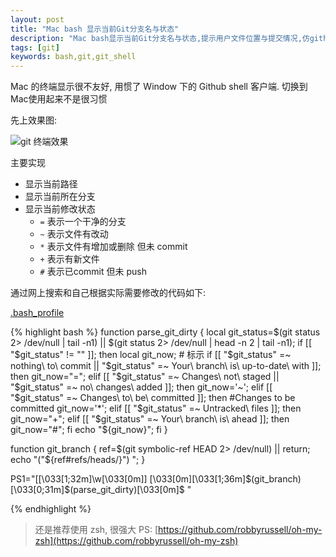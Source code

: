 ```yaml
---
layout: post
title: "Mac bash 显示当前Git分支名与状态"
description: "Mac bash显示当前Git分支名与状态,提示用户文件位置与提交情况,仿github客户端提示."
tags: [git]
keywords: bash,git,git_shell
---
```


Mac 的终端显示很不友好, 用惯了 Window 下的 Github shell 客户端. 切换到Mac使用起来不是很习惯


先上效果图:

![git 终端效果](https://raw.githubusercontent.com/noyobo/noyobo.github.com/master/images/2014-08-21-11.15.29.png)

主要实现

*   显示当前路径
*   显示当前所在分支
*   显示当前修改状态
    *   `=` 表示一个干净的分支
    *   `~` 表示文件有改动
    *   `*` 表示文件有增加或删除 但未 commit
    *   `+` 表示有新文件
    *   `#` 表示已commit 但未 push

通过网上搜索和自己根据实际需要修改的代码如下:

[.bash_profile](https://gist.github.com/noyobo/968ec2650386b59b4638)

{% highlight bash %}
function parse_git_dirty {
    local git_status=$(git status 2> /dev/null | tail -n1) || $(git status 2> /dev/null | head -n 2 | tail -n1);
    if [[ "$git_status" != "" ]]; then
        local git_now; # 标示
        if [[ "$git_status" =~ nothing\ to\ commit || "$git_status" =~  Your\ branch\ is\ up\-to\-date\ with ]]; then
            git_now="=";
        elif [[ "$git_status" =~ Changes\ not\ staged || "$git_status" =~ no\ changes\ added ]]; then
            git_now='~';
        elif [[ "$git_status" =~ Changes\ to\ be\ committed ]]; then #Changes to be committed
            git_now='*';
        elif [[ "$git_status" =~ Untracked\ files ]]; then
            git_now="+";
        elif [[ "$git_status" =~ Your\ branch\ is\ ahead ]]; then
            git_now="#";
        fi
        echo "${git_now}";
    fi
}

function git_branch {
    ref=$(git symbolic-ref HEAD 2> /dev/null) || return;
    echo "("${ref#refs/heads/}") ";
}


PS1="[\[\033[1;32m\]\w\[\033[0m\]] \[\033[0m\]\[\033[1;36m\]\$(git_branch)\[\033[0;31m\]\$(parse_git_dirty)\[\033[0m\]$ "

{% endhighlight %}

> 还是推荐使用 zsh, 很强大
> PS: [https://github.com/robbyrussell/oh-my-zsh](https://github.com/robbyrussell/oh-my-zsh)
